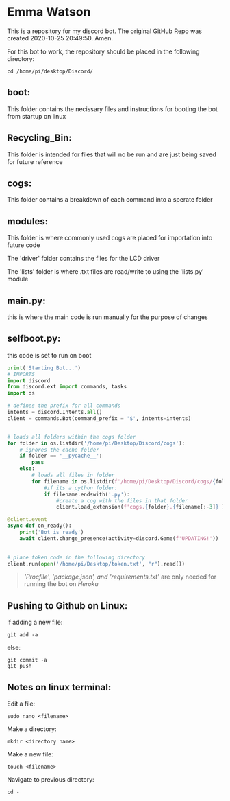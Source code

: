 # Emma Watson
This is a repository for my discord bot. The original GitHub Repo was created 2020-10-25 20:49:50. Amen.

For this bot to work, the repository should be placed in the following directory:

```
cd /home/pi/desktop/Discord/
```

## boot:
This folder contains the necissary files and instructions for booting the bot from startup on linux
## Recycling_Bin:
This folder is intended for files that will no be run and are just being saved for future reference
## cogs:
This folder contains a breakdown of each command into a sperate folder
## modules:
This folder is where commonly used cogs are placed for importation into future code

The 'driver' folder contains the files for the LCD driver

The 'lists' folder is where .txt files are read/write to using the 'lists.py' module

## main.py:
this is where the main code is run manually for the purpose of changes

## selfboot.py:
this code is set to run on boot

```python
print('Starting Bot...')
# IMPORTS
import discord
from discord.ext import commands, tasks
import os

# defines the prefix for all commands
intents = discord.Intents.all()
client = commands.Bot(command_prefix = '$', intents=intents)


# loads all folders within the cogs folder
for folder in os.listdir('/home/pi/Desktop/Discord/cogs'):
    # ignores the cache folder
    if folder == '__pycache__':
        pass
    else:
        # loads all files in folder
        for filename in os.listdir(f'/home/pi/Desktop/Discord/cogs/{folder}'):
            #if its a python folder:
            if filename.endswith('.py'):
                #create a cog with the files in that folder
                client.load_extension(f'cogs.{folder}.{filename[:-3]}')

@client.event
async def on_ready():
    print('Bot is ready')
    await client.change_presence(activity=discord.Game(f'UPDATING!'))

 
# place token code in the following directory
client.run(open('/home/pi/Desktop/token.txt', "r").read())
```

> *'Procfile', 'package.json', and 'requirements.txt'* are only needed for running the bot on *Heroku*

## Pushing to Github on Linux:
if adding a new file:
```
git add -a
```
else:
```
git commit -a
git push
```

## Notes on linux terminal:

Edit a file:
```
sudo nano <filename>
```

Make a directory:
```
mkdir <directory name>
```

Make a new file:
```
touch <filename>
```

Navigate to previous directory:
```
cd -
```
